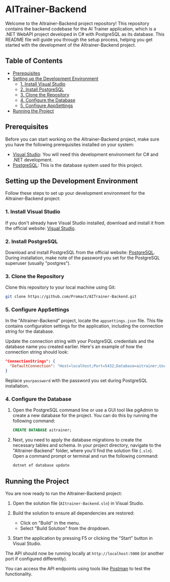 # AITrainer-Backend

Welcome to the AItrainer-Backend project repository! This repository contains the backend codebase for the AI Trainer application, which is a .NET WebAPI project developed in C# with PostgreSQL as its database. This README file will guide you through the setup process, helping you get started with the development of the AItrainer-Backend project.

## Table of Contents

- [Prerequisites](#prerequisites)
- [Setting up the Development Environment](#setting-up-the-development-environment)
  - [1. Install Visual Studio](#1-install-visual-studio)
  - [2. Install PostgreSQL](#2-install-postgresql)
  - [3. Clone the Repository](#3-clone-the-repository)
  - [4. Configure the Database](#4-configure-the-database)
  - [5. Configure AppSettings](#5-configure-appsettings)
- [Running the Project](#running-the-project)

## Prerequisites

Before you can start working on the AItrainer-Backend project, make sure you have the following prerequisites installed on your system:

- [Visual Studio](https://visualstudio.microsoft.com/): You will need this development environment for C# and .NET development.
- [PostgreSQL](https://www.postgresql.org/): This is the database system used for this project.

## Setting up the Development Environment

Follow these steps to set up your development environment for the AItrainer-Backend project:

### 1. Install Visual Studio

If you don't already have Visual Studio installed, download and install it from the official website: [Visual Studio](https://visualstudio.microsoft.com/).

### 2. Install PostgreSQL

Download and install PostgreSQL from the official website: [PostgreSQL](https://www.postgresql.org/). During installation, make note of the password you set for the PostgreSQL superuser (usually "postgres").

### 3. Clone the Repository

Clone this repository to your local machine using Git:

```bash
git clone https://github.com/Promact/AITrainer-Backend.git
```



### 5. Configure AppSettings

In the "AItrainer-Backend" project, locate the `appsettings.json` file. This file contains configuration settings for the application, including the connection string for the database.

Update the connection string with your PostgreSQL credentials and the database name you created earlier. Here's an example of how the connection string should look:

```json
"ConnectionStrings": {
  "DefaultConnection": "Host=localhost;Port=5432;Database=aitrainer;Username=postgres;Password=yourpassword;"
}
```

Replace `yourpassword` with the password you set during PostgreSQL installation.

### 4. Configure the Database

1. Open the PostgreSQL command line or use a GUI tool like pgAdmin to create a new database for the project. You can do this by running the following command:

   ```sql
   CREATE DATABASE aitrainer;
   ```

2. Next, you need to apply the database migrations to create the necessary tables and schema. In your project directory, navigate to the "AItrainer-Backend" folder, where you'll find the solution file (`.sln`). Open a command prompt or terminal and run the following command:

   ```bash
   dotnet ef database update
   ```

## Running the Project

You are now ready to run the AItrainer-Backend project:

1. Open the solution file (`AItrainer-Backend.sln`) in Visual Studio.

2. Build the solution to ensure all dependencies are restored:

   - Click on "Build" in the menu.
   - Select "Build Solution" from the dropdown.

3. Start the application by pressing F5 or clicking the "Start" button in Visual Studio.

The API should now be running locally at `http://localhost:5000` (or another port if configured differently).

You can access the API endpoints using tools like [Postman](https://www.postman.com/) to test the functionality.

